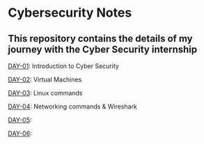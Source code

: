 # Cybersecurity Notes
## This repository contains the details of my journey with the Cyber Security internship

[DAY-01](https://github.com/ajayDev007/cybersecurity-notes/blob/main/DAY-01/README.md): Introduction to Cyber Security

[DAY-02](https://github.com/ajayDev007/cybersecurity-notes/blob/main/DAY-02/README.md): Virtual Machines

[DAY-03](https://github.com/ajayDev007/cybersecurity-notes/blob/main/DAY-03/README.md): Linux commands

[DAY-04](https://github.com/ajayDev007/cybersecurity-notes/blob/main/DAY-04/README.md): Networking commands & Wireshark

[DAY-05](https://github.com/ajayDev007/cybersecurity-notes/blob/main/DAY-05/README.md):

[DAY-06](https://github.com/ajayDev007/cybersecurity-notes/blob/main/DAY-06/README.md):


